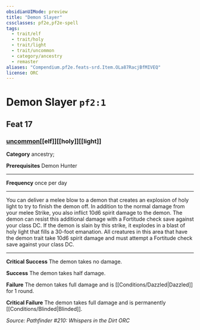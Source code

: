 ```yaml
---
obsidianUIMode: preview
title: "Demon Slayer"
cssclasses: pf2e,pf2e-spell
tags:
  - trait/elf
  - trait/holy
  - trait/light
  - trait/uncommon
  - category/ancestry
  - remaster
aliases: "Compendium.pf2e.feats-srd.Item.OLa87RacjBfMIVEQ"
license: ORC
---
```

# Demon Slayer `pf2:1`
## Feat 17
### [uncommon](uncommon "Uncommon Rarity Trait")[[elf]][[holy]][[light]]

**Category** ancestry; 



**Prerequisites** Demon Hunter
* * *
**Frequency** once per day

* * *

You can deliver a melee blow to a demon that creates an explosion of holy light to try to finish the demon off. In addition to the normal damage from your melee Strike, you also inflict 10d6 spirit damage to the demon. The demon can resist this additional damage with a Fortitude check save against your class DC. If the demon is slain by this strike, it explodes in a blast of holy light that fills a 30-foot emanation. All creatures in this area that have the demon trait take 10d6 spirit damage and must attempt a Fortitude check save against your class DC.

* * *

**Critical Success** The demon takes no damage.

**Success** The demon takes half damage.

**Failure** The demon takes full damage and is [[Conditions/Dazzled|Dazzled]] for 1 round.

**Critical Failure** The demon takes full damage and is permanently [[Conditions/Blinded|Blinded]].

*Source: Pathfinder #210: Whispers in the Dirt*
*ORC*